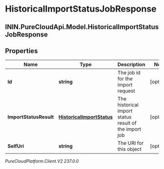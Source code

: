 # HistoricalImportStatusJobResponse

## ININ.PureCloudApi.Model.HistoricalImportStatusJobResponse

## Properties

|Name | Type | Description | Notes|
|------------ | ------------- | ------------- | -------------|
| **Id** | **string** | The job id for the import request | [optional] |
| **ImportStatusResult** | [**HistoricalImportStatus**](HistoricalImportStatus) | The historical import status result of the import job | [optional] |
| **SelfUri** | **string** | The URI for this object | [optional] |



_PureCloudPlatform.Client.V2 237.0.0_
